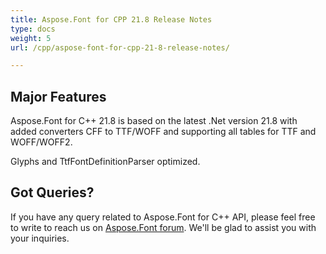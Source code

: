 ```yaml
---
title: Aspose.Font for CPP 21.8 Release Notes
type: docs
weight: 5
url: /cpp/aspose-font-for-cpp-21-8-release-notes/

---
```

## Major Features

Aspose.Font for  C++ 21.8 is based on the latest .Net version 21.8 with added converters CFF to TTF/WOFF and supporting all tables for TTF and WOFF/WOFF2.

Glyphs and TtfFontDefinitionParser optimized.



## Got Queries?
If you have any query related to Aspose.Font for C++ API, please feel free to write to reach us on [Aspose.Font forum](https://forum.aspose.com/c/font/). We'll be glad to assist you with your inquiries.
